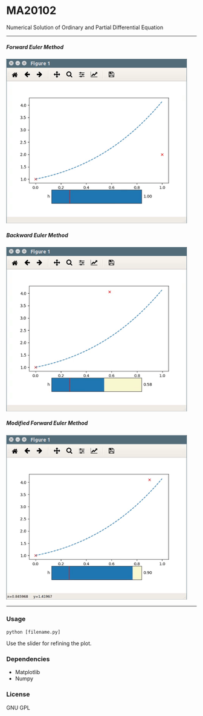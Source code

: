# MA20102
Numerical Solution of Ordinary and Partial Differential Equation
________________________
##### Forward Euler Method
![FEM](/gif/FEM.gif)

##### Backward Euler Method
![FEM](/gif/BEM.gif)

##### Modified Forward Euler Method
![FEM](/gif/FEM_mod.gif)
________________________
### Usage
```
python [filename.py]
```
Use the slider for refining the plot.

### Dependencies
- Matplotlib
- Numpy

### License
GNU GPL
